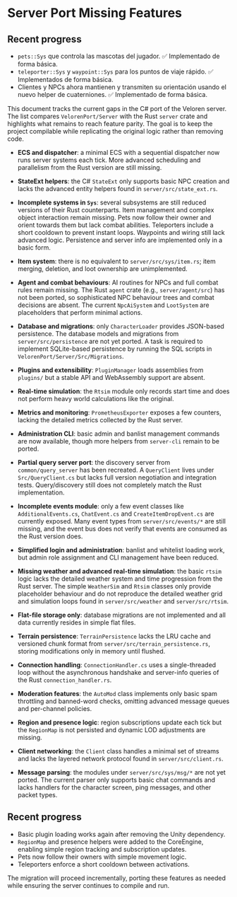 # Server Port Missing Features


## Recent progress

- `pets::Sys` que controla las mascotas del jugador. ✅ Implementado de forma básica.
- `teleporter::Sys` y `waypoint::Sys` para los puntos de viaje rápido. ✅ Implementados de forma básica.
- Clientes y NPCs ahora mantienen y transmiten su orientación usando el nuevo helper de cuaterniones. ✅ Implementado de forma básica.

This document tracks the current gaps in the C# port of the Veloren server.
The list compares `VelorenPort/Server` with the Rust `server` crate and
highlights what remains to reach feature parity. The goal is to keep the
project compilable while replicating the original logic rather than
removing code.

- **ECS and dispatcher**: a minimal ECS with a sequential dispatcher now runs
  server systems each tick. More advanced scheduling and parallelism from the
  Rust version are still missing.
- **StateExt helpers**: the C# `StateExt` only supports basic NPC creation and
  lacks the advanced entity helpers found in `server/src/state_ext.rs`.
- **Incomplete systems in `Sys`**: several subsystems are still reduced
  versions of their Rust counterparts. Item management and complex object
  interaction remain missing. Pets now follow their owner and orient towards
  them but lack combat abilities. Teleporters include a short cooldown to
  prevent instant loops. Waypoints and wiring still lack advanced logic.
  Persistence and server info are implemented only in a basic form.
- **Item system**: there is no equivalent to `server/src/sys/item.rs`; item
  merging, deletion, and loot ownership are unimplemented.
- **Agent and combat behaviours**: AI routines for NPCs and full combat rules
  remain missing. The Rust `agent` crate (e.g., `server/agent/src`) has not been
  ported, so sophisticated NPC behaviour trees and combat decisions are
  absent. The current `NpcAiSystem` and `LootSystem` are placeholders that
  perform minimal actions.
- **Database and migrations**: only `CharacterLoader` provides JSON-based
  persistence. The database models and migrations from `server/src/persistence`
  are not yet ported. A task is required to implement SQLite-based persistence
  by running the SQL scripts in `VelorenPort/Server/Src/Migrations`.
- **Plugins and extensibility**: `PluginManager` loads assemblies from
  `plugins/` but a stable API and WebAssembly support are absent.
- **Real-time simulation**: the `Rtsim` module only records start time and does
  not perform heavy world calculations like the original.
- **Metrics and monitoring**: `PrometheusExporter` exposes a few counters,
  lacking the detailed metrics collected by the Rust server.
- **Administration CLI**: basic admin and banlist management commands are now
  available, though more helpers from `server-cli` remain to be ported.

- **Partial query server port**: the discovery server from `common/query_server`
  has been recreated. A `QueryClient` lives under `Src/QueryClient.cs` but lacks
  full version negotiation and integration tests. Query/discovery still does not
  completely match the Rust implementation.
 - **Incomplete events module**: only a few event classes like
   `AdditionalEvents.cs`, `ChatEvent.cs` and `CreateItemDropEvent.cs` are
   currently exposed. Many event types from `server/src/events/*` are still
   missing, and the event bus does not verify that events are consumed as the
   Rust version does.
- **Simplified login and administration**: banlist and whitelist loading work,
  but admin role assignment and CLI management have been reduced.
- **Missing weather and advanced real-time simulation**: the basic `rtsim` logic
  lacks the detailed weather system and time progression from the Rust server.
  The simple `WeatherSim` and `Rtsim` classes only provide placeholder behaviour
  and do not reproduce the detailed weather grid and simulation loops found in
  `server/src/weather` and `server/src/rtsim`.
- **Flat-file storage only**: database migrations are not implemented and all
  data currently resides in simple flat files.
- **Terrain persistence**: `TerrainPersistence` lacks the LRU cache and
  versioned chunk format from `server/src/terrain_persistence.rs`, storing
  modifications only in memory until flushed.
- **Connection handling**: `ConnectionHandler.cs` uses a single-threaded loop
  without the asynchronous handshake and server-info queries of the Rust
  `connection_handler.rs`.
- **Moderation features**: the `AutoMod` class implements only basic spam
  throttling and banned-word checks, omitting advanced message queues and
  per-channel policies.
- **Region and presence logic**: region subscriptions update each tick but the
  `RegionMap` is not persisted and dynamic LOD adjustments are missing.
- **Client networking**: the `Client` class handles a minimal set of streams and
  lacks the layered network protocol found in `server/src/client.rs`.
- **Message parsing**: the modules under `server/src/sys/msg/*` are not yet
  ported. The current parser only supports basic chat commands and lacks
  handlers for the character screen, ping messages, and other packet types.

## Recent progress

- Basic plugin loading works again after removing the Unity dependency.
- `RegionMap` and presence helpers were added to the CoreEngine, enabling
  simple region tracking and subscription updates.
- Pets now follow their owners with simple movement logic.
- Teleporters enforce a short cooldown between activations.

The migration will proceed incrementally, porting these features as needed
while ensuring the server continues to compile and run.
